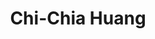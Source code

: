 ---
layout: page
title: Chi-Chia Huang 
name: Chi-Chia Huang
student_id: r95922046
status: graduated
program: Master student
entry_year: 2006
exit_year: 2009
create_link: false
external_url: 
image: /people/images/chichia2.jpg
research_interests: recommender system, internet of things
brief: 
---